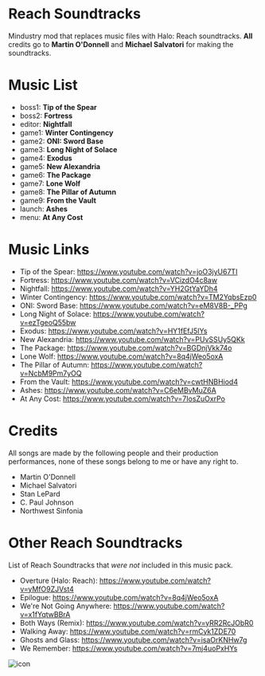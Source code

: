 # Reach Soundtracks
 Mindustry mod that replaces music files with Halo: Reach soundtracks. **All** credits go to **Martin O'Donnell** and **Michael Salvatori** for making the soundtracks.
 
 # Music List
 - boss1: **Tip of the Spear**
 - boss2: **Fortress**
 - editor: **Nightfall**
 - game1: **Winter Contingency**
 - game2: **ONI: Sword Base**
 - game3: **Long Night of Solace**
 - game4: **Exodus**
 - game5: **New Alexandria**
 - game6: **The Package**
 - game7: **Lone Wolf**
 - game8: **The Pillar of Autumn**
 - game9: **From the Vault**
 - launch: **Ashes**
 - menu: **At Any Cost**

# Music Links
- Tip of the Spear: https://www.youtube.com/watch?v=joO3jyU67TI
- Fortress: https://www.youtube.com/watch?v=VCizdO4c8aw
- Nightfall: https://www.youtube.com/watch?v=YH2GtYaYDh4
- Winter Contingency: https://www.youtube.com/watch?v=TM2YqbsEzp0
- ONI: Sword Base: https://www.youtube.com/watch?v=eM8V8B-_PPg
- Long Night of Solace: https://www.youtube.com/watch?v=ezTgeoQ55bw
- Exodus: https://www.youtube.com/watch?v=HY1fEfJ5IYs
- New Alexandria: https://www.youtube.com/watch?v=PUvSSUy5QKk
- The Package: https://www.youtube.com/watch?v=BGDnjVkk74o
- Lone Wolf: https://www.youtube.com/watch?v=8q4jWeo5oxA
- The Pillar of Autumn: https://www.youtube.com/watch?v=NcbM9Pm7yOQ
- From the Vault: https://www.youtube.com/watch?v=cwtHNBHiod4
- Ashes: https://www.youtube.com/watch?v=C6eMBvMuZ6A
- At Any Cost: https://www.youtube.com/watch?v=7IosZuOxrPo
 
 # Credits
 All songs are made by the following people and their production performances, none of these songs belong to me or have any right to.
 - Martin O'Donnell
 - Michael Salvatori
 - Stan LePard
 - C. Paul Johnson
 - Northwest Sinfonia

# Other Reach Soundtracks
List of Reach Soundtracks that *were not* included in this music pack.
- Overture (Halo: Reach): https://www.youtube.com/watch?v=yMfO9ZJVst4
- Epilogue: https://www.youtube.com/watch?v=8q4jWeo5oxA
- We're Not Going Anywhere: https://www.youtube.com/watch?v=x1fYqtwBBrA
- Both Ways (Remix): https://www.youtube.com/watch?v=yRR2RcJObR0
- Walking Away: https://www.youtube.com/watch?v=rmCyk1ZDE70
- Ghosts and Glass: https://www.youtube.com/watch?v=isaOrKNHw7g
- We Remember: https://www.youtube.com/watch?v=7mj4uoPxHYs

![icon](https://user-images.githubusercontent.com/89642216/139625832-66f246cc-72e2-428d-b552-5d6ad16d156b.png)
